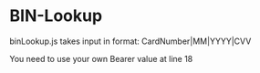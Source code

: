 # BIN-Lookup

binLookup.js takes input in format: CardNumber|MM|YYYY|CVV

You need to use your own Bearer value at line 18
